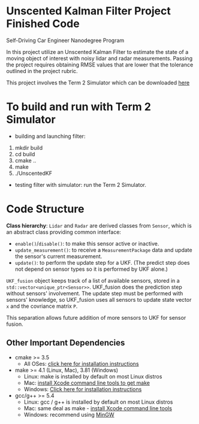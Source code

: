 # Unscented Kalman Filter Project Finished Code
Self-Driving Car Engineer Nanodegree Program

In this project utilize an Unscented Kalman Filter to estimate the state of a moving object of interest with noisy lidar and radar measurements. Passing the project requires obtaining RMSE values that are lower that the tolerance outlined in the project rubric. 

This project involves the Term 2 Simulator which can be downloaded [here](https://github.com/udacity/self-driving-car-sim/releases)

# To build and run with Term 2 Simulator

* building and launching filter:
1. mkdir build
2. cd build
3. cmake ..
4. make
5. ./UnscentedKF

* testing filter with simulator:
run the Term 2 Simulator.

# Code Structure

__Class hierarchy__:
`Lidar` and `Radar` are derived classes from `Sensor`, which is an abstract class providing common interface:
* `enable()`/`disable()`: to make this sensor active or inactive.
* `update_measurement()`: to receive a `MeasurementPackage` data and update the sensor's current measurement.
* `update()`: to perform the update step for a UKF. (The predict step does not depend on sensor types so it is performed by UKF alone.)

`UKF_fusion` object keeps track of a list of available sensors, stored in a `std::vector<unique_ptr<Sensor>>`. UKF_fusion does the prediction step without sensors' involvement. The update step must be performed with sensors' knowledge, so UKF_fusion uses all sensors to update state vector `x` and the covriance matrix `P`.

This separation allows future addition of more sensors to UKF for sensor fusion.

## Other Important Dependencies
* cmake >= 3.5
  * All OSes: [click here for installation instructions](https://cmake.org/install/)
* make >= 4.1 (Linux, Mac), 3.81 (Windows)
  * Linux: make is installed by default on most Linux distros
  * Mac: [install Xcode command line tools to get make](https://developer.apple.com/xcode/features/)
  * Windows: [Click here for installation instructions](http://gnuwin32.sourceforge.net/packages/make.htm)
* gcc/g++ >= 5.4
  * Linux: gcc / g++ is installed by default on most Linux distros
  * Mac: same deal as make - [install Xcode command line tools](https://developer.apple.com/xcode/features/)
  * Windows: recommend using [MinGW](http://www.mingw.org/)


